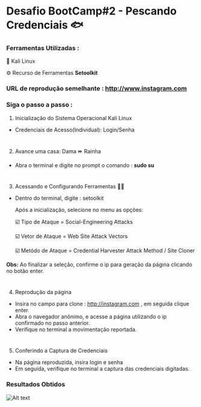 # Desafio BootCamp#2 - Pescando Credenciais 🐟

### Ferramentas Utilizadas :

🐉 Kali Linux

⚙️ Recurso de Ferramentas **Setoolkit**

### URL de reprodução semelhante : http://www.instagram.com


### Siga o passo a passo : 

1. Inicialização do Sistema Operacional Kali Linux
- Credenciais de Acesso(Individual): Login/Senha

#
2. Avance uma casa: Dama ⏩ Rainha
- Abra o terminal e digite no prompt o comando : **sudo su**

#
3. Acessando e Configurando Ferramentas 👩‍💻
- Dentro do terminal, digite : setoolkit


  Após a inicialização, selecione no menu as opções: 
  
  ☑️ Tipo de Ataque =  Social-Engineering Attacks 
  
  ☑️ Vetor de Ataque = Web Site Attack Vectors
  
  ☑️ Metódo de Ataque = Credential Harvester Attack Method / Site Cloner

**Obs:** Ao finalizar a seleção, confirme o ip para geração da página clicando no botão enter.

#
4. Reprodução da página 
- Insira no campo para clone : http://instagram.com , em seguida clique enter.
- Abra o navegador anônimo, e acesse a página utilizando o ip confirmado no passo anterior.
- Verifique no terminal a movimentação reportada.

#
5. Conferindo a Captura de Credenciais
- Na página reproduzida, insira login e senha 
- Em seguida, verifique no terminal a captura das credenciais digitadas.

### Resultados Obtidos

![Alt text](./passwd.png "Optional title")
